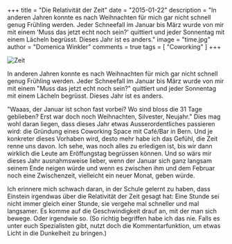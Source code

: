 +++
title = "Die Relativität der Zeit"
date = "2015-01-22"
description = "In anderen Jahren konnte es nach Weihnachten für mich gar nicht schnell genug Frühling werden. Jeder Schneefall im Januar bis März wurde von mir mit einem 'Muss das jetzt echt noch sein?' quittiert und jeder Sonnentag mit einem Lächeln begrüsst. Dieses Jahr ist es anders."
image = "time.jpg"
author = "Domenica Winkler"
comments = true
tags = [ "Coworking" ]
+++

![Zeit](/assets/blog/15-01-22-relativitaet-der-zeit/time.jpg)

<p class="lead">In anderen Jahren konnte es nach Weihnachten für mich gar nicht schnell genug Frühling werden. Jeder Schneefall im Januar bis März wurde von mir mit einem "Muss das jetzt echt noch sein?" quittiert und jeder Sonnentag mit einem Lächeln begrüsst. Dieses Jahr ist es anders.</p>

"Waaas, der Januar ist schon fast vorbei? Wo sind bloss die 31 Tage geblieben? Erst war doch noch Weihnachten, Silvester, Neujahr." Dies mag wohl daran liegen, dass dieses Jahr etwas Ausserordentliches passieren wird: die Gründung eines Coworking Space mit Café/Bar in Bern. Und je konkreter dieses Vorhaben wird, desto mehr habe ich das Gefühl, die Zeit renne uns davon. Ich sehe, was noch alles zu erledigen ist, bis wir dann wirklich die Leute am Eröffungstag begrüssen können. Und so wärs mir dieses Jahr ausnahmsweise lieber, wenn der Januar sich ganz langsam seinem Ende neigen würde und wenn es zwischen ihm und dem Februar noch eine Zwischenzeit, vielleicht ein neuer Monat, geben würde.

Ich erinnere mich schwach daran, in der Schule gelernt zu haben, dass Einstein irgendwas über die Relativität der Zeit gesagt hat: Eine Stunde sei nicht immer gleich einer Stunde, sie vergehe mal schneller und mal langsamer. Es komme auf die Geschwindigkeit drauf an, mit der man sich bewege. Oder irgendwie so. (So richtig begriffen habe ich das nie. Falls es unter euch Spezialisten gibt, nutzt doch die Kommentarfunktion, um etwas Licht in die Dunkelheit zu bringen.)

